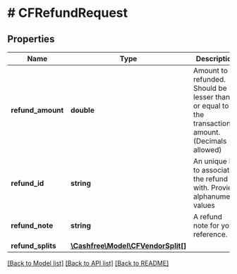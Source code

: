 # # CFRefundRequest

## Properties

Name | Type | Description | Notes
------------ | ------------- | ------------- | -------------
**refund_amount** | **double** | Amount to be refunded. Should be lesser than or equal to the transaction amount. (Decimals allowed) |
**refund_id** | **string** | An unique ID to associate the refund with. Provie alphanumeric values |
**refund_note** | **string** | A refund note for your reference. | [optional]
**refund_splits** | [**\Cashfree\Model\CFVendorSplit[]**](CFVendorSplit.md) |  | [optional]

[[Back to Model list]](../../README.md#models) [[Back to API list]](../../README.md#endpoints) [[Back to README]](../../README.md)
